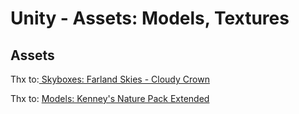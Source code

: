 # Unity - Assets: Models, Textures

## Assets

Thx to:<a href="https://assetstore.unity.com/packages/2d/textures-materials/sky/farland-skies-cloudy-crown-60004"> Skyboxes: Farland Skies - Cloudy Crown </a>

Thx to: <a href="https://www.kenney.nl/assets/nature-kit"> Models: Kenney's Nature Pack Extended </a>